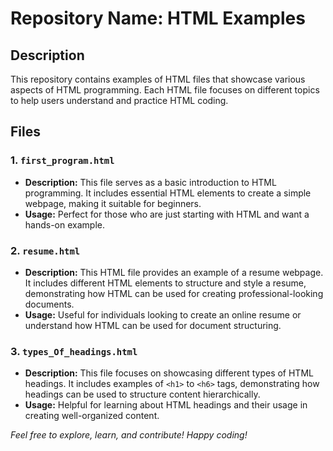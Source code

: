# Repository Name: HTML Examples

## Description
This repository contains examples of HTML files that showcase various aspects of HTML programming. Each HTML file focuses on different topics to help users understand and practice HTML coding.

## Files

### 1. `first_program.html`
- **Description:** This file serves as a basic introduction to HTML programming. It includes essential HTML elements to create a simple webpage, making it suitable for beginners.
- **Usage:** Perfect for those who are just starting with HTML and want a hands-on example.

### 2. `resume.html`
- **Description:** This HTML file provides an example of a resume webpage. It includes different HTML elements to structure and style a resume, demonstrating how HTML can be used for creating professional-looking documents.
- **Usage:** Useful for individuals looking to create an online resume or understand how HTML can be used for document structuring.

### 3. `types_Of_headings.html`
- **Description:** This file focuses on showcasing different types of HTML headings. It includes examples of `<h1>` to `<h6>` tags, demonstrating how headings can be used to structure content hierarchically.
- **Usage:** Helpful for learning about HTML headings and their usage in creating well-organized content.

*Feel free to explore, learn, and contribute! Happy coding!*
